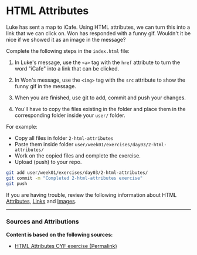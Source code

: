 # HTML Attributes

Luke has sent a map to iCafe. Using HTML attributes, we can turn this into a link that we can click on. Won has responded with a funny gif. Wouldn't it be nice if we showed it as an image in the message?

Complete the following steps in the `index.html` file:

1. In Luke's message, use the `<a>` tag with the `href` attribute to turn the word "iCafe" into a link that can be clicked.

2. In Won's message, use the `<img>` tag with the `src` attribute to show the funny gif in the message.

3. When you are finished, use git to add, commit and push your changes.

4. You'll have to copy the files existing in the folder and place them in the corresponding folder inside your `user/` folder.

For example:

- Copy all files in folder `2-html-attributes`
- Paste them inside folder `user/week01/exercises/day03/2-html-attributes/`
- Work on the copied files and complete the exercise.
- Upload (push) to your repo.

```bash
git add user/week01/exercises/day03/2-html-attributes/
git commit -m "Completed 2-html-attributes exercise"
git push
```

If you are having trouble, review the following information about HTML [Attributes](https://marksheet.io/html-syntax.html#attributes), [Links](https://marksheet.io/html-links.html) and [Images](https://marksheet.io/html-images.html).

----

### Sources and Attributions

**Content is based on the following sources:**

- [HTML Attributes CYF exercise (Permalink)](https://github.com/CodeYourFuture/html-css-git-exercises/tree/283fe52ba1dbafcdc84a3c0b59942003bd09b675/week-1/2-html-attributes)